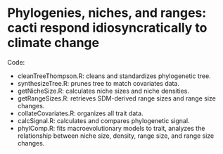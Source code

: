 # Phylogenies, niches, and ranges: cacti respond idiosyncratically to climate change

Code:
* cleanTreeThompson.R: cleans and standardizes phylogenetic tree.
* synthesizeTree.R: prunes tree to match covariates data.
* getNicheSize.R: calculates niche sizes and niche densities.
* getRangeSizes.R: retrieves SDM-derived range sizes and range size changes.
* collateCovariates.R: organizes all trait data.
* calcSignal.R: calculates and compares phylogenetic signal.
* phylComp.R: fits macroevolutionary models to trait, analyzes the relationship between niche size, density, range size, and range size changes.
